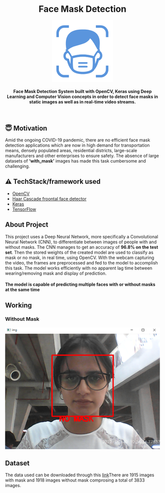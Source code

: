 <h1 align="center">Face Mask Detection</h1>

<div align= "center"><img src="https://github.com/stuti2403/Face-Mask-Detector/blob/main/icon.png" width="200" height="200"/>
  <h4>Face Mask Detection System built with OpenCV, Keras using Deep Learning and Computer Vision concepts in order to detect face masks in static images as well as in real-time video streams.</h4>
</div>

&nbsp;&nbsp;&nbsp;&nbsp;&nbsp;&nbsp;&nbsp;&nbsp;&nbsp;&nbsp;&nbsp;&nbsp;&nbsp;&nbsp;&nbsp;&nbsp;&nbsp;&nbsp;&nbsp;&nbsp;&nbsp;&nbsp;&nbsp;&nbsp;&nbsp;&nbsp;&nbsp;&nbsp;&nbsp;&nbsp;

## :innocent: Motivation
Amid the ongoing COVID-19 pandemic, there are no efficient face mask detection applications which are now in high demand for transportation means, densely populated areas, residential districts, large-scale manufacturers and other enterprises to ensure safety. The absence of large datasets of __‘with_mask’__ images has made this task cumbersome and challenging. 


## :warning: TechStack/framework used

- [OpenCV](https://opencv.org/)
- [Haar Cascade froontal face detector](https://docs.opencv.org/3.4/db/d28/tutorial_cascade_classifier.html)
- [Keras](https://keras.io/)
- [TensorFlow](https://www.tensorflow.org/)
<!-- - [MobileNetV2](https://arxiv.org/abs/1801.04381) -->


## About Project
This project uses a Deep Neural Network, more specifically a Convolutional Neural Network (CNN), to differentiate between images of people with and without masks. The CNN manages to get 
an accuracy of **96.8% on the test set**. Then the stored weights of the created model are used to classify as mask or no mask, in real time, using OpenCV.
With the webcam capturing the video, the frames are preprocessed and fed to the model to accomplish this task. The model works efficiently with no apparent lag time between
wearing/removing mask and display of prediction.

#### The model is capable of predicting multiple faces with or without masks at the same time

## Working 

### Without Mask

![image](output.png)

## Dataset

The data used can be downloaded through this [link](https://www.kaggle.com/datasets/aneerbanchakraborty/face-mask-detection-data)There are 1915 images with mask and 1918 images without mask comprosing a total of 3833 images.
